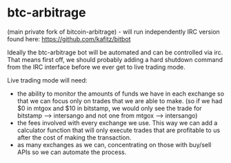 btc-arbitrage
=============
(main private fork of bitcoin-arbitrage) - will run independently
IRC version found here: https://github.com/kafitz/bitbot


Ideally the btc-arbitrage bot will be automated and can be controlled via irc. That means first off, we should probably
adding a hard shutdown command from the IRC interface before we ever get to live trading mode.

Live trading mode will need:

* the ability to monitor the amounts of funds we have in each exchange so that we can focus only on trades that we are able to make. (so if we had $0 in mtgox and $10 in bitstamp, we would only see the trade for bitstamp --> intersango and not one from mtgox --> intersango)
* the fees involved with every exchange we use. This way we can add a calculator function that will only execute trades that are profitable to us after the cost of making the transaction.
* as many exchanges as we can, concentrating on those with buy/sell APIs so we can automate the process.
